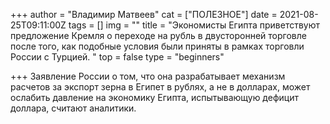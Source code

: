 +++
author = "Владимир Матвеев"
cat = ["ПОЛЕЗНОЕ"]
date = 2021-08-25T09:11:00Z
tags = []
img = ""
title = "Экономисты Египта приветствуют предложение Кремля о переходе на рубль в двусторонней торговле после того, как подобные условия были приняты в рамках торговли России с Турцией. "
top = false
type = "beginners"

+++
Заявление России о том, что она разрабатывает механизм расчетов за экспорт зерна в Египет в рублях, а не в долларах, может ослабить давление на экономику Египта, испытывающую дефицит доллара, считают аналитики.